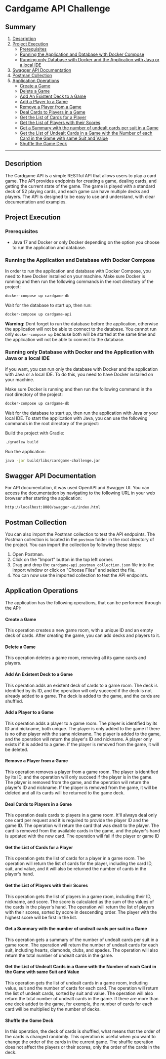 # Cardgame API Challenge

## Summary
1. [Description](#description)
2. [Project Execution](#project-execution)
   - [Prerequisites](#prerequisites)
   - [Running the Application and Database with Docker Compose](#running-the-application-and-database-with-docker-compose)
   - [Running only Database with Docker and the Application with Java or a local IDE](#running-only-database-with-docker-and-the-application-with-java-or-a-local-ide)
3. [Swagger API Documentation](#swagger-api-documentation)
4. [Postman Collection](#postman-collection)
5. [Application Operations](#application-operations)
   - [Create a Game](#create-a-game)
   - [Delete a Game](#delete-a-game)
   - [Add An Existent Deck to a Game](#add-an-existent-deck-to-a-game)
   - [Add a Player to a Game](#add-a-player-to-a-game)
   - [Remove a Player from a Game](#remove-a-player-from-a-game)
   - [Deal Cards to Players in a Game](#deal-cards-to-players-in-a-game)
   - [Get the List of Cards for a Player](#get-the-list-of-cards-for-a-player)
   - [Get the List of Players with their Scores](#get-the-list-of-players-with-their-scores)
   - [Get a Summary with the number of undealt cards per suit in a Game](#get-a-summary-with-the-number-of-undealt-cards-per-suit-in-a-game)
   - [Get the List of Undealt Cards in a Game with the Number of each Card in the Game with same Suit and Value](#get-the-list-of-undealt-cards-in-a-game-with-the-number-of-each-card-in-the-game-with-same-suit-and-value)
   - [Shuffle the Game Deck](#shuffle-the-game-deck)

---

## Description

The Cardgame API is a simple RESTful API that allows users to play a card game. The API provides endpoints for creating a 
game, dealing cards, and getting the current state of the game. The game is played with a standard deck of 52 playing cards, and
each game can have multiple decks and players. The API is designed to be easy to use and understand, with clear documentation and examples.

## Project Execution

### Prerequisites
- Java 17 and Docker or only Docker depending on the option you choose to run the application and database.

###
### Running the Application and Database with Docker Compose
In order to run the application and database with Docker Compose, you need to have Docker installed on your machine. Make
sure Docker is running and then run the following commands in the root directory of the project:

```bash
docker-compose up cardgame-db
```

Wait for the database to start up, then run:

```bash
docker-compose up cardgame-api
```


**Warning:** Dont forget to run the database before the application, otherwise the application will not be able to connect to the database. You cannot
run only `docker-compose up` because both will be started at the same time and the application will not be able to connect to the database. 

###
### Running only Database with Docker and the Application with Java or a local IDE
if you want, you can run only the database with Docker and the application with Java or a local IDE. To do this, you need 
to have Docker installed on your machine.

Make sure Docker is running and then run the following command in the root directory of the project:

```bash
docker-compose up cardgame-db
```

Wait for the database to start up, then run the application with Java or your local IDE. To start the application with Java,
you can use the following commands in the root directory of the project:

Build the project with Gradle:
```bash
./gradlew build
```


Run the application:
```bash
java -jar build/libs/cardgame-challenge.jar 
```

###
## Swagger API Documentation
For API documentation, it was used OpenAPI and Swagger UI. You can access the documentation by
navigating to the following URL in your web browser after starting the application:

```
http://localhost:8080/swagger-ui/index.html
```

###
## Postman Collection
You can also import the Postman collection to test the API endpoints. The Postman collection is located in the `postman` folder in
the root directory of the project. You can import the collection by following these steps:

1. Open Postman.
2. Click on the "Import" button in the top left corner.
3. Drag and drop the `cardgame-api.postman_collection.json` file into the import window or click on "Choose Files" and select the file.
5. You can now use the imported collection to test the API endpoints.

###
## Application Operations

The application has the following operations, that can be performed through the API:

#### Create a Game
This operation creates a new game room, with a unique ID and an empty deck of cards. After creating the game, you can add 
decks and players to it.

#### Delete a Game
This operation deletes a game room, removing all its game cards and players.

#### Add An Existent Deck to a Game
This operation adds an existent deck of cards to a game room. The deck is identified by its ID, and the operation will
only succeed if the deck is not already added to a game. The deck is added to the game, and the cards are shuffled.

#### Add a Player to a Game
This operation adds a player to a game room. The player is identified by its ID and nickname, both unique. The player is only added 
to the game if there is no other player with the same nickname. The player is added to the game, and the operation will return the
player's ID and nickname. A player only exists if it is added to a game. If the player is removed from the game, it will be deleted.

#### Remove a Player from a Game
This operation removes a player from a game room. The player is identified by its ID, and the operation will only succeed if the
player is in the game. The player is removed from the game, and the operation will return the player's ID and nickname. If the player
is removed from the game, it will be deleted and all its cards will be returned to the game deck. 

#### Deal Cards to Players in a Game
This operation deals cards to players in a game room. It'll always deal only one card per request and it is required to 
provide the player ID and the game ID. The operation will return the card that was dealt to the player. The card is removed from the
available cards in the game, and the player's hand is updated with the new card. The operation will fail if the player or game ID

#### Get the List of Cards for a Player
This operation gets the list of cards for a player in a game room. The operation will return the list of cards for the player, 
including the card ID, suit, and value, and it will also be returned the number of cards in the player's hand.

#### Get the List of Players with their Scores
This operation gets the list of players in a game room, including their ID, nickname, and score. The score is calculated as the
sum of the values of the cards in the player's hand. The operation will return the list of players with their scores, sorted by score
in descending order. The player with the highest score will be first in the list.

#### Get a Summary with the number of undealt cards per suit in a Game
This operation gets a summary of the number of undealt cards per suit in a game room. The operation will return the number of
undealt cards for each suit, including hearts, diamonds, clubs, and spades. The operation will also return the total number of undealt
cards in the game.

#### Get the List of Undealt Cards in a Game with the Number of each Card in the Game with same Suit and Value
This operation gets the list of undealt cards in a game room, including value, suit and the number of cards for each card. The operation will 
return the list of undealt cards, sorted by suit and value. The operation will also return the total number of undealt cards in the game.
If there are more than one deck added to the game, for exemple, the number of cards for each card will be multiplied by the number of decks.

#### Shuffle the Game Deck
In this operation, the deck of cards is shuffled, what means that the order of the cards is changed randomly. This operation is 
useful when you want to change the order of the cards in the current game. The shuffle operation does not affect the players 
or their scores, only the order of the cards in the deck.